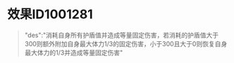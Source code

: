 # 效果ID1001281
> "des":"消耗自身所有护盾值并造成等量固定伤害，若消耗的护盾值大于300则额外附加自身最大体力1/3的固定伤害，小于300且大于0则恢复自身最大体力的1/3并造成等量固定伤害"

